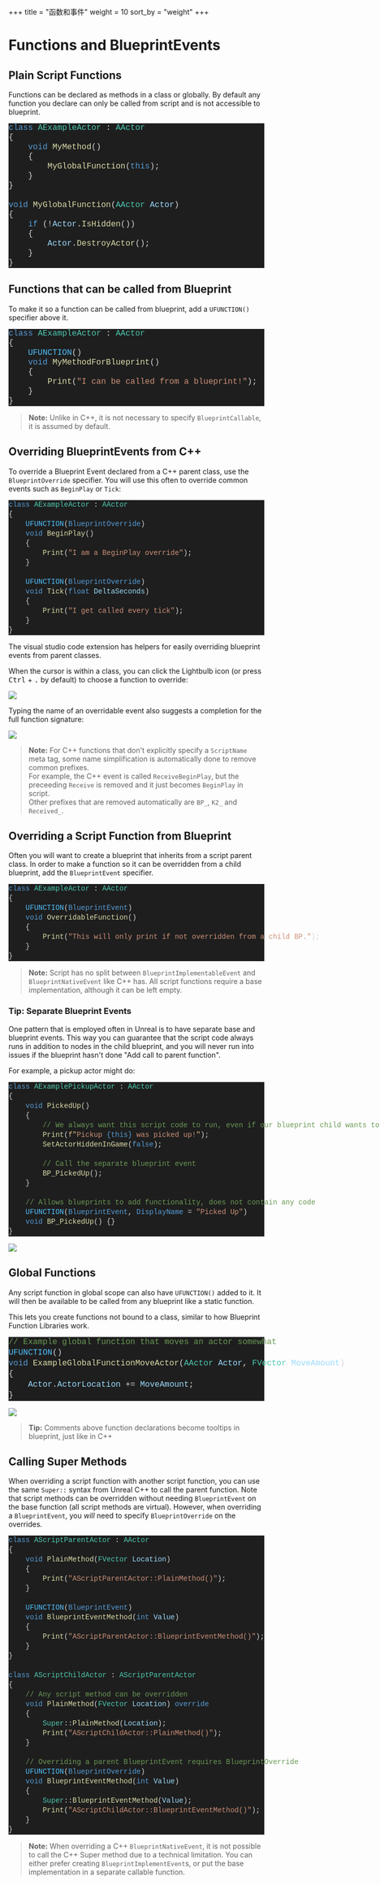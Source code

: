 +++
title = "函数和事件"
weight = 10
sort_by = "weight"
+++

# Functions and BlueprintEvents
## Plain Script Functions
Functions can be declared as methods in a class or globally.
By default any function you declare can only be called from script and is not accessible to blueprint.

<div class="code_block" style="color: #d4d4d4;background-color: #1e1e1e;font-family: Consolas, 'Courier New', monospace;font-weight: normal;font-size: 16px;line-height: 19px;white-space: pre;"><div><span style="color: #569cd6;">class</span><span style="color: #d4d4d4;"> </span><span style="color: #4ec9b0;">AExampleActor</span><span style="color: #d4d4d4;"> : </span><span style="color: #4ec9b0;">AActor</span></div><div><span style="color: #d4d4d4;">{</span></div><div><span style="color: #d4d4d4;">&#160; &#160; </span><span style="color: #569cd6;">void</span><span style="color: #d4d4d4;"> </span><span style="color: #dcdcaa;">MyMethod</span><span style="color: #d4d4d4;">()</span></div><div><span style="color: #d4d4d4;">&#160; &#160; {</span></div><div><span style="color: #d4d4d4;">&#160; &#160; &#160; &#160; </span><span style="color: #dcdcaa;">MyGlobalFunction</span><span style="color: #d4d4d4;">(</span><span style="color: #569cd6;">this</span><span style="color: #d4d4d4;">);</span></div><div><span style="color: #d4d4d4;">&#160; &#160; }</span></div><div><span style="color: #d4d4d4;">}</span></div><br><div><span style="color: #569cd6;">void</span><span style="color: #d4d4d4;"> </span><span style="color: #dcdcaa;">MyGlobalFunction</span><span style="color: #d4d4d4;">(</span><span style="color: #4ec9b0;">AActor</span><span style="color: #d4d4d4;"> </span><span style="color: #9cdcfe;">Actor</span><span style="color: #d4d4d4;">)</span></div><div><span style="color: #d4d4d4;">{</span></div><div><span style="color: #d4d4d4;">&#160; &#160; </span><span style="color: #569cd6;">if</span><span style="color: #d4d4d4;"> (!</span><span style="color: #9cdcfe;">Actor</span><span style="color: #d4d4d4;">.</span><span style="color: #dcdcaa;">IsHidden</span><span style="color: #d4d4d4;">())</span></div><div><span style="color: #d4d4d4;">&#160; &#160; {</span></div><div><span style="color: #d4d4d4;">&#160; &#160; &#160; &#160; </span><span style="color: #9cdcfe;">Actor</span><span style="color: #d4d4d4;">.</span><span style="color: #dcdcaa;">DestroyActor</span><span style="color: #d4d4d4;">();</span></div><div><span style="color: #d4d4d4;">&#160; &#160; }</span></div><div><span style="color: #d4d4d4;">}</span></div></div>

## Functions that can be called from Blueprint
To make it so a function can be called from blueprint, add a `UFUNCTION()` specifier above it.

<div class="code_block" style="color: #d4d4d4;background-color: #1e1e1e;font-family: Consolas, 'Courier New', monospace;font-weight: normal;font-size: 16px;line-height: 19px;white-space: pre;"><div><span style="color: #569cd6;">class</span><span style="color: #d4d4d4;"> </span><span style="color: #4ec9b0;">AExampleActor</span><span style="color: #d4d4d4;"> : </span><span style="color: #4ec9b0;">AActor</span></div><div><span style="color: #d4d4d4;">{</span></div><div><span style="color: #d4d4d4;">&#160; &#160; </span><span style="color: #4fc1ff;">UFUNCTION</span><span style="color: #d4d4d4;">()</span></div><div><span style="color: #d4d4d4;">&#160; &#160; </span><span style="color: #569cd6;">void</span><span style="color: #d4d4d4;"> </span><span style="color: #dcdcaa;">MyMethodForBlueprint</span><span style="color: #d4d4d4;">()</span></div><div><span style="color: #d4d4d4;">&#160; &#160; {</span></div><div><span style="color: #d4d4d4;">&#160; &#160; &#160; &#160; </span><span style="color: #dcdcaa;">Print</span><span style="color: #d4d4d4;">(</span><span style="color: #ce9178;">"I can be called from a blueprint!"</span><span style="color: #d4d4d4;">);</span></div><div><span style="color: #d4d4d4;">&#160; &#160; }</span></div><div><span style="color: #d4d4d4;">}</span></div></div>

> **Note:** Unlike in C++, it is not necessary to specify `BlueprintCallable`, it is assumed by default.

## Overriding BlueprintEvents from C++
To override a Blueprint Event declared from a C++ parent class, use the `BlueprintOverride` specifier.
You will use this often to override common events such as `BeginPlay` or `Tick`:

<div class="code_block" style="color: #d4d4d4;background-color: #1e1e1e;font-family: 'Terminus (TTF) for Windows', Consolas, 'Courier New', monospace;font-weight: normal;font-size: 14px;line-height: 19px;white-space: pre;"><div><span style="color: #569cd6;">class</span><span style="color: #d4d4d4;"> </span><span style="color: #4ec9b0;">AExampleActor</span><span style="color: #d4d4d4;"> : </span><span style="color: #4ec9b0;">AActor</span></div><div><span style="color: #d4d4d4;">{</span></div><div><span style="color: #d4d4d4;">&#160; &#160; </span><span style="color: #4fc1ff;">UFUNCTION</span><span style="color: #d4d4d4;">(</span><span style="color: #569cd6;">BlueprintOverride</span><span style="color: #d4d4d4;">)</span></div><div><span style="color: #d4d4d4;">&#160; &#160; </span><span style="color: #569cd6;">void</span><span style="color: #d4d4d4;"> </span><span style="color: #dcdcaa;">BeginPlay</span><span style="color: #d4d4d4;">()</span></div><div><span style="color: #d4d4d4;">&#160; &#160; {</span></div><div><span style="color: #d4d4d4;">&#160; &#160; &#160; &#160; </span><span style="color: #dcdcaa;">Print</span><span style="color: #d4d4d4;">(</span><span style="color: #ce9178;">"I am a BeginPlay override"</span><span style="color: #d4d4d4;">);</span></div><div><span style="color: #d4d4d4;">&#160; &#160; }</span></div><br><div><span style="color: #d4d4d4;">&#160; &#160; </span><span style="color: #4fc1ff;">UFUNCTION</span><span style="color: #d4d4d4;">(</span><span style="color: #569cd6;">BlueprintOverride</span><span style="color: #d4d4d4;">)</span></div><div><span style="color: #d4d4d4;">&#160; &#160; </span><span style="color: #569cd6;">void</span><span style="color: #d4d4d4;"> </span><span style="color: #dcdcaa;">Tick</span><span style="color: #d4d4d4;">(</span><span style="color: #569cd6;">float</span><span style="color: #d4d4d4;"> </span><span style="color: #9cdcfe;">DeltaSeconds</span><span style="color: #d4d4d4;">)</span></div><div><span style="color: #d4d4d4;">&#160; &#160; {</span></div><div><span style="color: #d4d4d4;">&#160; &#160; &#160; &#160; </span><span style="color: #dcdcaa;">Print</span><span style="color: #d4d4d4;">(</span><span style="color: #ce9178;">"I get called every tick"</span><span style="color: #d4d4d4;">);</span></div><div><span style="color: #d4d4d4;">&#160; &#160; }</span></div><div><span style="color: #d4d4d4;">}</span></div></div>

The visual studio code extension has helpers for easily overriding blueprint events from parent classes.

When the cursor is within a class, you can click the Lightbulb icon (or press <kbd>Ctrl</kbd> + <kbd>.</kbd> by default) to choose a function to override:

![](/img/override-lightbulb.png)

Typing the name of an overridable event also suggests a completion for the full function signature:

![](/img/override-completion.png)

> **Note:** For C++ functions that don't explicitly specify a `ScriptName` meta tag, some name simplification is automatically done to remove common prefixes.  
> For example, the C++ event is called `ReceiveBeginPlay`, but the preceeding `Receive` is removed and it just becomes `BeginPlay` in script.  
> Other prefixes that are removed automatically are `BP_`, `K2_` and `Received_`.

## Overriding a Script Function from Blueprint
Often you will want to create a blueprint that inherits from a script parent class.
In order to make a function so it can be overridden from a child blueprint, add the `BlueprintEvent` specifier.

<div class="code_block" style="color: #d4d4d4;background-color: #1e1e1e;font-family: 'Terminus (TTF) for Windows', Consolas, 'Courier New', monospace;font-weight: normal;font-size: 14px;line-height: 19px;white-space: pre;"><div><span style="color: #569cd6;">class</span><span style="color: #d4d4d4;"> </span><span style="color: #4ec9b0;">AExampleActor</span><span style="color: #d4d4d4;"> : </span><span style="color: #4ec9b0;">AActor</span></div><div><span style="color: #d4d4d4;">{</span></div><div><span style="color: #d4d4d4;">&#160; &#160; </span><span style="color: #4fc1ff;">UFUNCTION</span><span style="color: #d4d4d4;">(</span><span style="color: #569cd6;">BlueprintEvent</span><span style="color: #d4d4d4;">)</span></div><div><span style="color: #d4d4d4;">&#160; &#160; </span><span style="color: #569cd6;">void</span><span style="color: #d4d4d4;"> </span><span style="color: #dcdcaa;">OverridableFunction</span><span style="color: #d4d4d4;">()</span></div><div><span style="color: #d4d4d4;">&#160; &#160; {</span></div><div><span style="color: #d4d4d4;">&#160; &#160; &#160; &#160; </span><span style="color: #dcdcaa;">Print</span><span style="color: #d4d4d4;">(</span><span style="color: #ce9178;">"This will only print if not overridden from a child BP."</span><span style="color: #d4d4d4;">);</span></div><div><span style="color: #d4d4d4;">&#160; &#160; }</span></div><div><span style="color: #d4d4d4;">}</span></div></div>

> **Note:** Script has no split between `BlueprintImplementableEvent` and `BlueprintNativeEvent` like C++ has.
> All script functions require a base implementation, although it can be left empty.

### Tip: Separate Blueprint Events
One pattern that is employed often in Unreal is to have separate base and blueprint events.
This way you can guarantee that the script code always runs in addition to nodes in the child blueprint, and you will never run into issues if the blueprint hasn't done "Add call to parent function".

For example, a pickup actor might do:

<div class="code_block" style="color: #d4d4d4;background-color: #1e1e1e;font-family: 'Terminus (TTF) for Windows', Consolas, 'Courier New', monospace;font-weight: normal;font-size: 14px;line-height: 19px;white-space: pre;"><div><span style="color: #569cd6;">class</span><span style="color: #d4d4d4;"> </span><span style="color: #4ec9b0;">AExamplePickupActor</span><span style="color: #d4d4d4;"> : </span><span style="color: #4ec9b0;">AActor</span></div><div><span style="color: #d4d4d4;">{</span></div><div><span style="color: #d4d4d4;">&#160; &#160; </span><span style="color: #569cd6;">void</span><span style="color: #d4d4d4;"> </span><span style="color: #dcdcaa;">PickedUp</span><span style="color: #d4d4d4;">()</span></div><div><span style="color: #d4d4d4;">&#160; &#160; {</span></div><div><span style="color: #d4d4d4;">&#160; &#160; &#160; &#160; </span><span style="color: #6a9955;">// We always want this script code to run, even if our blueprint child wants to do something too</span></div><div><span style="color: #d4d4d4;">&#160; &#160; &#160; &#160; </span><span style="color: #dcdcaa;">Print</span><span style="color: #d4d4d4;">(</span><span style="color: #d7ba7d;">f"</span><span style="color: #ce9178;">Pickup </span><span style="color: #569cd6;">{this}</span><span style="color: #ce9178;"> was picked up!</span><span style="color: #d7ba7d;">"</span><span style="color: #d4d4d4;">);</span></div><div><span style="color: #d4d4d4;">&#160; &#160; &#160; &#160; </span><span style="color: #dcdcaa;">SetActorHiddenInGame</span><span style="color: #d4d4d4;">(</span><span style="color: #569cd6;">false</span><span style="color: #d4d4d4;">);</span></div><br><div><span style="color: #d4d4d4;">&#160; &#160; &#160; &#160; </span><span style="color: #6a9955;">// Call the separate blueprint event</span></div><div><span style="color: #d4d4d4;">&#160; &#160; &#160; &#160; </span><span style="color: #dcdcaa;">BP_PickedUp</span><span style="color: #d4d4d4;">();</span></div><div><span style="color: #d4d4d4;">&#160; &#160; }</span></div><br><div><span style="color: #d4d4d4;">&#160; &#160; </span><span style="color: #6a9955;">// Allows blueprints to add functionality, does not contain any code</span></div><div><span style="color: #d4d4d4;">&#160; &#160; </span><span style="color: #4fc1ff;">UFUNCTION</span><span style="color: #d4d4d4;">(</span><span style="color: #569cd6;">BlueprintEvent</span><span style="color: #d4d4d4;">, </span><span style="color: #569cd6;">DisplayName</span><span style="color: #d4d4d4;"> = </span><span style="color: #ce9178;">"Picked Up"</span><span style="color: #d4d4d4;">)</span></div><div><span style="color: #d4d4d4;">&#160; &#160; </span><span style="color: #569cd6;">void</span><span style="color: #d4d4d4;"> </span><span style="color: #dcdcaa;">BP_PickedUp</span><span style="color: #d4d4d4;">() {}</span></div><div><span style="color: #d4d4d4;">}</span></div></div>

![](/img/bp-override.png)

## Global Functions
Any script function in global scope can also have `UFUNCTION()` added to it.
It will then be available to be called from any blueprint like a static function.

This lets you create functions not bound to a class, similar to how Blueprint Function Libraries work.

<div class="code_block" style="color: #d4d4d4;background-color: #1e1e1e;font-family: Consolas, 'Courier New', monospace;font-weight: normal;font-size: 16px;line-height: 21px;white-space: pre;"><div><span style="color: #6a9955;">// Example global function that moves an actor somewhat</span></div><div><span style="color: #4fc1ff;">UFUNCTION</span><span style="color: #d4d4d4;">()</span></div><div><span style="color: #569cd6;">void</span><span style="color: #d4d4d4;"> </span><span style="color: #dcdcaa;">ExampleGlobalFunctionMoveActor</span><span style="color: #d4d4d4;">(</span><span style="color: #4ec9b0;">AActor</span><span style="color: #d4d4d4;"> </span><span style="color: #9cdcfe;">Actor</span><span style="color: #d4d4d4;">, </span><span style="color: #4ec9b0;">FVector</span><span style="color: #d4d4d4;"> </span><span style="color: #9cdcfe;">MoveAmount</span><span style="color: #d4d4d4;">)</span></div><div><span style="color: #d4d4d4;">{</span></div><div><span style="color: #d4d4d4;">&#160; &#160; </span><span style="color: #9cdcfe;">Actor</span><span style="color: #d4d4d4;">.</span><span style="color: #9cdcfe;">ActorLocation</span><span style="color: #d4d4d4;"> += </span><span style="color: #9cdcfe;">MoveAmount</span><span style="color: #d4d4d4;">;</span></div><div><span style="color: #d4d4d4;">}</span></div></div>

![](/img/example-global-function.png)

> **Tip:** Comments above function declarations become tooltips in blueprint, just like in C++

## Calling Super Methods
When overriding a script function with another script function, you can use the same `Super::` syntax from Unreal C++ to call the parent function.
Note that script methods can be overridden without needing `BlueprintEvent` on the base function (all script methods are virtual). However, when overriding a `BlueprintEvent`, you *will* need to specify `BlueprintOverride` on the overrides.

<div class="code_block" style="color: #d4d4d4;background-color: #1e1e1e;font-family: 'Terminus (TTF) for Windows', Consolas, 'Courier New', monospace;font-weight: normal;font-size: 14px;line-height: 19px;white-space: pre;"><div><span style="color: #569cd6;">class</span><span style="color: #d4d4d4;"> </span><span style="color: #4ec9b0;">AScriptParentActor</span><span style="color: #d4d4d4;"> : </span><span style="color: #4ec9b0;">AActor</span></div><div><span style="color: #d4d4d4;">{</span></div><div><span style="color: #d4d4d4;">&#160; &#160; </span><span style="color: #569cd6;">void</span><span style="color: #d4d4d4;"> </span><span style="color: #dcdcaa;">PlainMethod</span><span style="color: #d4d4d4;">(</span><span style="color: #4ec9b0;">FVector</span><span style="color: #d4d4d4;"> </span><span style="color: #9cdcfe;">Location</span><span style="color: #d4d4d4;">)</span></div><div><span style="color: #d4d4d4;">&#160; &#160; {</span></div><div><span style="color: #d4d4d4;">&#160; &#160; &#160; &#160; </span><span style="color: #dcdcaa;">Print</span><span style="color: #d4d4d4;">(</span><span style="color: #ce9178;">"AScriptParentActor::PlainMethod()"</span><span style="color: #d4d4d4;">);</span></div><div><span style="color: #d4d4d4;">&#160; &#160; }</span></div><br><div><span style="color: #d4d4d4;">&#160; &#160; </span><span style="color: #4fc1ff;">UFUNCTION</span><span style="color: #d4d4d4;">(</span><span style="color: #569cd6;">BlueprintEvent</span><span style="color: #d4d4d4;">)</span></div><div><span style="color: #d4d4d4;">&#160; &#160; </span><span style="color: #569cd6;">void</span><span style="color: #d4d4d4;"> </span><span style="color: #dcdcaa;">BlueprintEventMethod</span><span style="color: #d4d4d4;">(</span><span style="color: #569cd6;">int</span><span style="color: #d4d4d4;"> </span><span style="color: #9cdcfe;">Value</span><span style="color: #d4d4d4;">)</span></div><div><span style="color: #d4d4d4;">&#160; &#160; {</span></div><div><span style="color: #d4d4d4;">&#160; &#160; &#160; &#160; </span><span style="color: #dcdcaa;">Print</span><span style="color: #d4d4d4;">(</span><span style="color: #ce9178;">"AScriptParentActor::BlueprintEventMethod()"</span><span style="color: #d4d4d4;">);</span></div><div><span style="color: #d4d4d4;">&#160; &#160; }</span></div><div><span style="color: #d4d4d4;">}</span></div><br><div><span style="color: #569cd6;">class</span><span style="color: #d4d4d4;"> </span><span style="color: #4ec9b0;">AScriptChildActor</span><span style="color: #d4d4d4;"> : </span><span style="color: #4ec9b0;">AScriptParentActor</span></div><div><span style="color: #d4d4d4;">{</span></div><div><span style="color: #d4d4d4;">&#160; &#160; </span><span style="color: #6a9955;">// Any script method can be overridden</span></div><div><span style="color: #d4d4d4;">&#160; &#160; </span><span style="color: #569cd6;">void</span><span style="color: #d4d4d4;"> </span><span style="color: #dcdcaa;">PlainMethod</span><span style="color: #d4d4d4;">(</span><span style="color: #4ec9b0;">FVector</span><span style="color: #d4d4d4;"> </span><span style="color: #9cdcfe;">Location</span><span style="color: #d4d4d4;">) </span><span style="color: #569cd6;">override</span></div><div><span style="color: #d4d4d4;">&#160; &#160; {</span></div><div><span style="color: #d4d4d4;">&#160; &#160; &#160; &#160; </span><span style="color: #4ec9b0;">Super</span><span style="color: #d4d4d4;">::</span><span style="color: #dcdcaa;">PlainMethod</span><span style="color: #d4d4d4;">(</span><span style="color: #9cdcfe;">Location</span><span style="color: #d4d4d4;">);</span></div><div><span style="color: #d4d4d4;">&#160; &#160; &#160; &#160; </span><span style="color: #dcdcaa;">Print</span><span style="color: #d4d4d4;">(</span><span style="color: #ce9178;">"AScriptChildActor::PlainMethod()"</span><span style="color: #d4d4d4;">);</span></div><div><span style="color: #d4d4d4;">&#160; &#160; }</span></div><br><div><span style="color: #d4d4d4;">&#160; &#160; </span><span style="color: #6a9955;">// Overriding a parent BlueprintEvent requires BlueprintOverride</span></div><div><span style="color: #d4d4d4;">&#160; &#160; </span><span style="color: #4fc1ff;">UFUNCTION</span><span style="color: #d4d4d4;">(</span><span style="color: #569cd6;">BlueprintOverride</span><span style="color: #d4d4d4;">)</span></div><div><span style="color: #d4d4d4;">&#160; &#160; </span><span style="color: #569cd6;">void</span><span style="color: #d4d4d4;"> </span><span style="color: #dcdcaa;">BlueprintEventMethod</span><span style="color: #d4d4d4;">(</span><span style="color: #569cd6;">int</span><span style="color: #d4d4d4;"> </span><span style="color: #9cdcfe;">Value</span><span style="color: #d4d4d4;">)</span></div><div><span style="color: #d4d4d4;">&#160; &#160; {</span></div><div><span style="color: #d4d4d4;">&#160; &#160; &#160; &#160; </span><span style="color: #4ec9b0;">Super</span><span style="color: #d4d4d4;">::</span><span style="color: #dcdcaa;">BlueprintEventMethod</span><span style="color: #d4d4d4;">(</span><span style="color: #9cdcfe;">Value</span><span style="color: #d4d4d4;">);</span></div><div><span style="color: #d4d4d4;">&#160; &#160; &#160; &#160; </span><span style="color: #dcdcaa;">Print</span><span style="color: #d4d4d4;">(</span><span style="color: #ce9178;">"AScriptChildActor::BlueprintEventMethod()"</span><span style="color: #d4d4d4;">);</span></div><div><span style="color: #d4d4d4;">&#160; &#160; }</span></div><div><span style="color: #d4d4d4;">}</span></div></div>

> **Note:** When overriding a C++ `BlueprintNativeEvent`, it is not possible to call the C++ Super method due to a technical limitation. You can either prefer creating `BlueprintImplementEvent`s, or put the base implementation in a separate callable function.
